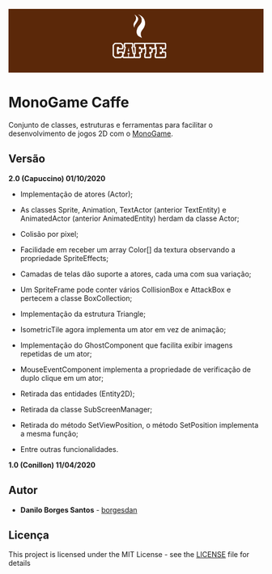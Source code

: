 ![MonoGame.Caffe Logo](Logos/banner_800.png)

# MonoGame Caffe

Conjunto de classes, estruturas e ferramentas para facilitar o desenvolvimento de jogos 2D com o [MonoGame](http://www.monogame.net/).


## Versão

**2.0 (Capuccino) 01/10/2020**

* Implementação de atores (Actor);
* As classes Sprite, Animation, TextActor (anterior TextEntity) e AnimatedActor (anterior AnimatedEntity) herdam da classe Actor;
* Colisão por pixel;
* Facilidade em receber um array Color[] da textura observando a propriedade SpriteEffects;
* Camadas de telas dão suporte a atores, cada uma com sua variação;
* Um SpriteFrame pode conter vários CollisionBox e AttackBox e pertecem a classe BoxCollection;
* Implementação da estrutura Triangle;
* IsometricTile agora implementa um ator em vez de animação;
* Implementação do GhostComponent que facilita exibir imagens repetidas de um ator;
* MouseEventComponent implementa a propriedade de verificação de duplo clique em um ator;

* Retirada das entidades (Entity2D);
* Retirada da classe SubScreenManager;
* Retirada do método SetViewPosition, o método SetPosition implementa a mesma função;

* Entre outras funcionalidades.

**1.0 (Conillon) 11/04/2020**


## Autor

* **Danilo Borges Santos** - [borgesdan](https://github.com/borgesdan)

## Licença

This project is licensed under the MIT License - see the [LICENSE](LICENSE) file for details